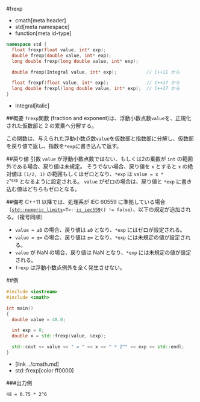 #frexp
* cmath[meta header]
* std[meta namespace]
* function[meta id-type]

```cpp
namespace std {
  float frexp(float value, int* exp);
  double frexp(double value, int* exp);
  long double frexp(long double value, int* exp);

  double frexp(Integral value, int* exp);           // C++11 から

  float frexpf(float value, int* exp);              // C++17 から
  long double frexpl(long double value, int* exp);  // C++17 から
}
```
* Integral[italic]

##概要
`frexp`関数 (fraction and exponent)は、浮動小数点数`value`を、正規化された仮数部と 2 の累乗へ分解する。

この関数は、与えられた浮動小数点数`value`を仮数部と指数部に分解し、仮数部を戻り値で返し、指数を`*exp`に書き込んで返す。


##戻り値
引数 `value` が浮動小数点数ではない、もしくは2の乗数が `int` の範囲外である場合、戻り値は未規定。
そうでない場合、戻り値を `x` とすると `x` の絶対値は `[1/2, 1)` の範囲もしくはゼロとなり、`*exp` は <code>value = x * 2<sup>*exp</sup></code> となるように設定される。
`value` がゼロの場合は、戻り値と `*exp` に書き込む値はどちらもゼロとなる。


##備考
C++11 以降では、処理系が IEC 60559 に準拠している場合（[`std::numeric_limits`](../limits/numeric_limits.md)`<T>::`[`is_iec559`](../limits/numeric_limits/is_iec559.md)`() != false`）、以下の規定が追加される。（複号同順）

- `value = ±0` の場合、戻り値は `±0` となり、`*exp` にはゼロが設定される。
- `value = ±∞` の場合、戻り値は `±∞` となり、`*exp` には未規定の値が設定される。
- `value` が NaN の場合、戻り値は NaN となり、`*exp` には未規定の値が設定される。
- `frexp` は浮動小数点例外を全く発生させない。


##例
```cpp
#include <iostream>
#include <cmath>

int main()
{
  double value = 48.0;

  int exp = 0;
  double x = std::frexp(value, &exp);

  std::cout << value << " = " << x << " * 2^" << exp << std::endl;
}
```
* <cmath>[link ../cmath.md]
* std::frexp[color ff0000]

###出力例
```
48 = 0.75 * 2^6
```

